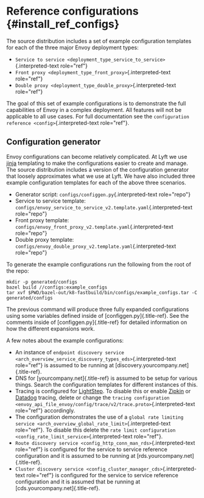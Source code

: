 Reference configurations {#install_ref_configs}
========================

The source distribution includes a set of example configuration
templates for each of the three major Envoy deployment types:

-   `Service to service <deployment_type_service_to_service>`{.interpreted-text
    role="ref"}
-   `Front proxy <deployment_type_front_proxy>`{.interpreted-text
    role="ref"}
-   `Double proxy <deployment_type_double_proxy>`{.interpreted-text
    role="ref"}

The goal of this set of example configurations is to demonstrate the
full capabilities of Envoy in a complex deployment. All features will
not be applicable to all use cases. For full documentation see the
`configuration reference <config>`{.interpreted-text role="ref"}.

Configuration generator
-----------------------

Envoy configurations can become relatively complicated. At Lyft we use
[jinja](http://jinja.pocoo.org/) templating to make the configurations
easier to create and manage. The source distribution includes a version
of the configuration generator that loosely approximates what we use at
Lyft. We have also included three example configuration templates for
each of the above three scenarios.

-   Generator script: `configs/configgen.py`{.interpreted-text
    role="repo"}
-   Service to service template:
    `configs/envoy_service_to_service_v2.template.yaml`{.interpreted-text
    role="repo"}
-   Front proxy template:
    `configs/envoy_front_proxy_v2.template.yaml`{.interpreted-text
    role="repo"}
-   Double proxy template:
    `configs/envoy_double_proxy_v2.template.yaml`{.interpreted-text
    role="repo"}

To generate the example configurations run the following from the root
of the repo:

``` {.console}
mkdir -p generated/configs
bazel build //configs:example_configs
tar xvf $PWD/bazel-out/k8-fastbuild/bin/configs/example_configs.tar -C generated/configs
```

The previous command will produce three fully expanded configurations
using some variables defined inside of [configgen.py]{.title-ref}. See
the comments inside of [configgen.py]{.title-ref} for detailed
information on how the different expansions work.

A few notes about the example configurations:

-   An instance of
    `endpoint discovery service <arch_overview_service_discovery_types_eds>`{.interpreted-text
    role="ref"} is assumed to be running at
    [discovery.yourcompany.net]{.title-ref}.
-   DNS for [yourcompany.net]{.title-ref} is assumed to be setup for
    various things. Search the configuration templates for different
    instances of this.
-   Tracing is configured for [LightStep](https://lightstep.com/). To
    disable this or enable [Zipkin](https://zipkin.io) or
    [Datadog](https://datadoghq.com) tracing, delete or change the
    `tracing configuration <envoy_api_file_envoy/config/trace/v2/trace.proto>`{.interpreted-text
    role="ref"} accordingly.
-   The configuration demonstrates the use of a
    `global rate limiting service
    <arch_overview_global_rate_limit>`{.interpreted-text role="ref"}. To
    disable this delete the `rate limit configuration
    <config_rate_limit_service>`{.interpreted-text role="ref"}.
-   `Route discovery service <config_http_conn_man_rds>`{.interpreted-text
    role="ref"} is configured for the service to service reference
    configuration and it is assumed to be running at
    [rds.yourcompany.net]{.title-ref}.
-   `Cluster discovery service <config_cluster_manager_cds>`{.interpreted-text
    role="ref"} is configured for the service to service reference
    configuration and it is assumed that be running at
    [cds.yourcompany.net]{.title-ref}.
